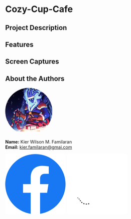 # Cozy-Cup-Cafe

## Project Description

## Features

## Screen Captures

## About the Authors

<div style="border-radius: 50%; overflow: hidden; width: 150px; height: 150px;">
    <img src="Profile/Thresh.jpg" alt="Profile.jpg" width="150">
</div>


**Name:** Kier Wilson M. Familaran <br>
**Email:** kier.familaran@gmai.com

[![Icon](./Icon/Facebook.png)](https://www.facebook.com/kier.familaran.7)
[![Icon](./Icon/Github.png)](https://www.facebook.com/kier.familaran.7)

